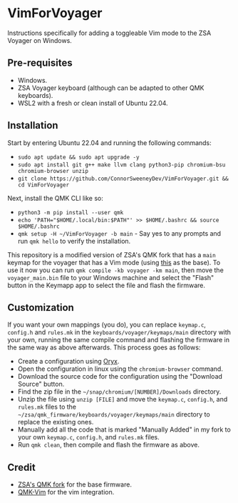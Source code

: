 # VimForVoyager
Instructions specifically for adding a toggleable Vim mode to the ZSA Voyager on Windows.

## Pre-requisites
- Windows.
- ZSA Voyager keyboard (although can be adapted to other QMK keyboards).
- WSL2 with a fresh or clean install of Ubuntu 22.04.

## Installation
Start by entering Ubuntu 22.04 and running the following commands:
- `sudo apt update && sudo apt upgrade -y`
- `sudo apt install git g++ make llvm clang python3-pip chromium-bsu chromium-browser unzip`
- `git clone https://github.com/ConnorSweeneyDev/VimForVoyager.git && cd VimForVoyager`

Next, install the QMK CLI like so:
- `python3 -m pip install --user qmk`
- `echo 'PATH="$HOME/.local/bin:$PATH"' >> $HOME/.bashrc && source $HOME/.bashrc`
- `qmk setup -H ~/VimForVoyager -b main` - Say yes to any prompts and run `qmk hello` to
  verify the installation.

This repository is a modified version of ZSA's QMK fork that has a `main` keymap for the voyager
that has a Vim mode (using [this](https://configure.zsa.io/voyager/layouts/NYBN6/latest/0) as the
base). To use it now you can run `qmk compile -kb voyager -km main`, then move the
`voyager_main.bin` file to your Windows machine and select the "Flash" button in the Keymapp app to
select the file and flash the firmware.

## Customization
If you want your own mappings (you do), you can replace `keymap.c`, `config.h` and `rules.mk` in the
`keyboards/voyager/keymaps/main` directory with your own, running the same compile command and
flashing the firmware in the same way as above afterwards. This process goes as follows:
- Create a configuration using [Oryx](https://configure.zsa.io/home).
- Open the configuration in linux using the `chromium-browser` command.
- Download the source code for the configuration using the "Download Source" button.
- Find the zip file in the `~/snap/chromium/[NUMBER]/Downloads` directory.
- Unzip the file using `unzip [FILE]` and move the `keymap.c`, `config.h`, and `rules.mk` files to
  the `~/zsa/qmk_firmware/keyboards/voyager/keymaps/main` directory to replace the existing ones.
- Manually add all the code that is marked "Manually Added" in my fork to your own `keymap.c`,
  `config.h`, and `rules.mk` files.
- Run `qmk clean`, then compile and flash the firmware as above.

## Credit
- [ZSA's QMK fork](https://github.com/zsa/qmk_firmware) for the base firmware.
- [QMK-Vim](https://github.com/andrewjrae/qmk-vim) for the vim integration.
